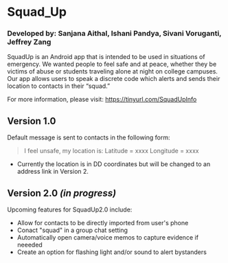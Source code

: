 # Squad_Up
### Developed by: Sanjana Aithal, Ishani Pandya, Sivani Voruganti, Jeffrey Zang

SquadUp is an Android app that is intended to be used in situations of emergency. We wanted people to feel safe and at peace, whether they be victims of abuse or students traveling alone at night on college campuses. Our app allows users to speak a discrete code which alerts and sends their location to contacts in their “squad.” 

For more information, please visit:
https://tinyurl.com/SquadUpInfo

## Version 1.0
 Default message is sent to contacts in the following form:
 > I feel unsafe, my location is: Latitude = xxxx Longitude = xxxx
* Currently the location is in DD coordinates but will be changed to an address link in Version 2.
	
## Version 2.0 *(in progress)*
Upcoming features for SquadUp2.0 include:
- Allow for contacts to be directly imported from user's phone
- Conact "squad" in a group chat setting
- Automatically open camera/voice memos to capture evidence if neeeded
- Create an option for flashing light and/or sound to alert bystanders



